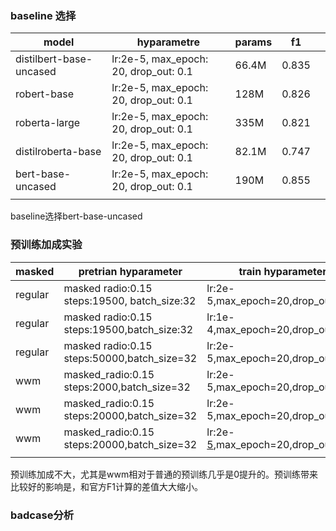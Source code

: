 ### baseline 选择

| model                   | hyparametre                           | params | f1    |      |
| ----------------------- | ------------------------------------- | ------ | ----- | ---- |
| distilbert-base-uncased | lr:2e-5, max_epoch: 20, drop_out: 0.1 | 66.4M  | 0.835 |      |
| robert-base             | lr:2e-5, max_epoch: 20, drop_out: 0.1 | 128M   | 0.826 |      |
| roberta-large           | lr:2e-5, max_epoch: 20, drop_out: 0.1 | 335M   | 0.821 |      |
| distilroberta-base      | lr:2e-5, max_epoch: 20, drop_out: 0.1 | 82.1M  | 0.747 |      |
| bert-base-uncased       | lr:2e-5, max_epoch: 20, drop_out: 0.1 | 190M   | 0.855 |      |
|                         |                                       |        |       |      |

baseline选择bert-base-uncased

### 预训练加成实验

| masked  | pretrian hyparameter                         | train hyparameter                      | f1    |
| ------- | -------------------------------------------- | -------------------------------------- | ----- |
| regular | masked radio:0.15 steps:19500, batch_size:32 | lr:2e-5,max_epoch=20,drop_out:0.1      | 0.864 |
| regular | masked radio:0.15 steps:19500,batch_size:32  | lr:1e-4,max_epoch=20,drop_out:0.1      | 0.852 |
| regular | masked radio:0.15 steps:50000,batch_size=32  | lr:2e-5,max_epoch=20,drop_out:0.1      | 0.860 |
| wwm     | masked_radio:0.15 steps:2000,batch_size=32   | lr:2e-5,max_epoch=20,drop_out:0.1      | 0.859 |
| wwm     | masked_radio:0.15 steps:20000,batch_size=32  | lr:2e-5,max_epoch=20,drop_out:0.1      | 0.854 |
| wwm     | masked_radio:0.15 steps:20000,batch_size=32  | lr:2e-[5](),max_epoch=20,drop_out:0.15 | 0.860 |
|         |                                              |                                        |       |

预训练加成不大，尤其是wwm相对于普通的预训练几乎是0提升的。预训练带来比较好的影响是，和官方F1计算的差值大大缩小。

### badcase分析



